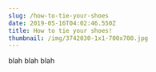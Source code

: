 ```yaml
---
slug: /how-to-tie-your-shoes
date: 2019-05-16T04:02:46.550Z
title: How to tie your shoes!
thumbnail: /img/3742030-1x1-700x700.jpg
---
```

blah blah blah
